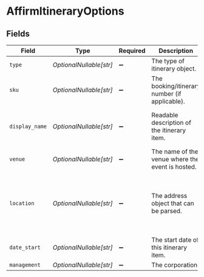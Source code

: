 # AffirmItineraryOptions


## Fields

| Field                                            | Type                                             | Required                                         | Description                                      | Example                                          |
| ------------------------------------------------ | ------------------------------------------------ | ------------------------------------------------ | ------------------------------------------------ | ------------------------------------------------ |
| `type`                                           | *OptionalNullable[str]*                          | :heavy_minus_sign:                               | The type of itinerary object.                    | flight                                           |
| `sku`                                            | *OptionalNullable[str]*                          | :heavy_minus_sign:                               | The booking/itinerary number (if applicable).    | ABC123                                           |
| `display_name`                                   | *OptionalNullable[str]*                          | :heavy_minus_sign:                               | Readable description of the itinerary item.      | MIA-DCA-2019-12-11T12:07                         |
| `venue`                                          | *OptionalNullable[str]*                          | :heavy_minus_sign:                               | The name of the venue where the event is hosted. | Petco Park                                       |
| `location`                                       | *OptionalNullable[str]*                          | :heavy_minus_sign:                               | The address object that can be parsed.           | 925 Collins Avenue, Miami Beach, FL, 33140, US   |
| `date_start`                                     | *OptionalNullable[str]*                          | :heavy_minus_sign:                               | The start date of this itinerary item.           | 2019-12-05                                       |
| `management`                                     | *OptionalNullable[str]*                          | :heavy_minus_sign:                               | The corporation.                                 | Marriott                                         |